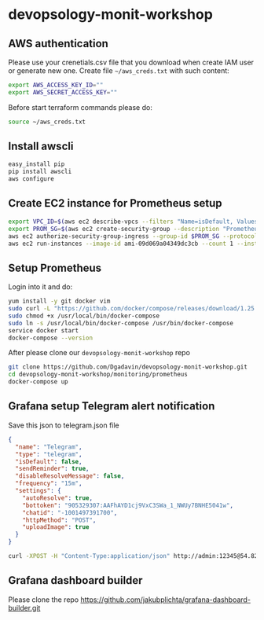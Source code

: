 # devopsology-monit-workshop

## AWS authentication

Please use your crenetials.csv file that you download when create IAM user or generate
new one.
Create file `~/aws_creds.txt` with such content:

```bash
export AWS_ACCESS_KEY_ID=""
export AWS_SECRET_ACCESS_KEY=""
```

Before start terraform commands please do:

```bash
source ~/aws_creds.txt
```

## Install awscli

```bash
easy_install pip
pip install awscli
aws configure
```

## Create EC2 instance for Prometheus setup

```bash
export VPC_ID=$(aws ec2 describe-vpcs --filters "Name=isDefault, Values=true" --query 'Vpcs[*].{id:VpcId}' --output text --region us-east-1)
export PROM_SG=$(aws ec2 create-security-group --description "Prometheus server" --vpc-id $VPC_ID --group-name "prometheus-server-sg" --region us-east-1 --output text)
aws ec2 authorize-security-group-ingress --group-id $PROM_SG --protocol tcp --port 0-65000 --cidr 0.0.0.0/0 --region us-east-1
aws ec2 run-instances --image-id ami-09d069a04349dc3cb --count 1 --instance-type t3.micro --key-name devopsology --security-group-ids $PROM_SG --region us-east-1
```

## Setup Prometheus

Login into it and do:

```bash
yum install -y git docker vim
sudo curl -L "https://github.com/docker/compose/releases/download/1.25.0/docker-compose-$(uname -s)-$(uname -m)" -o /usr/local/bin/docker-compose
sudo chmod +x /usr/local/bin/docker-compose
sudo ln -s /usr/local/bin/docker-compose /usr/bin/docker-compose
service docker start
docker-compose --version
```

After please clone our `devopsology-monit-workshop` repo

```bash
git clone https://github.com/Dgadavin/devopsology-monit-workshop.git
cd devopsology-monit-workshop/monitoring/prometheus
docker-compose up
```

## Grafana setup Telegram alert notification
Save this json to telegram.json file

```json
{
  "name": "Telegram",
  "type": "telegram",
  "isDefault": false,
  "sendReminder": true,
  "disableResolveMessage": false,
  "frequency": "15m",
  "settings": {
    "autoResolve": true,
    "bottoken": "905329307:AAFhAYD1cj9VxC3SWa_1_NWUy7BNHE5041w",
    "chatid": "-1001497391700",
    "httpMethod": "POST",
    "uploadImage": true
  }
}
```

```bash
curl -XPOST -H "Content-Type:application/json" http://admin:12345@54.82.186.94:3000/api/alert-notifications -d @telegram.json
```

## Grafana dashboard builder

Please clone the repo https://github.com/jakubplichta/grafana-dashboard-builder.git
